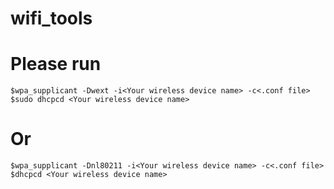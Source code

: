 # wifi_tools


Please run  
==========
```
$wpa_supplicant -Dwext -i<Your wireless device name> -c<.conf file>  
$sudo dhcpcd <Your wireless device name>  
```
Or   
==
```
$wpa_supplicant -Dnl80211 -i<Your wireless device name> -c<.conf file>  
$dhcpcd <Your wireless device name> 
```
